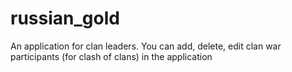 # russian_gold

An application for clan leaders.
You can add, delete, edit clan war participants (for clash of clans) in the application
